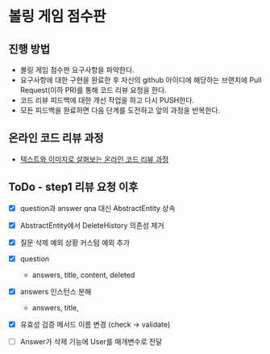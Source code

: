# 볼링 게임 점수판
## 진행 방법
* 볼링 게임 점수판 요구사항을 파악한다.
* 요구사항에 대한 구현을 완료한 후 자신의 github 아이디에 해당하는 브랜치에 Pull Request(이하 PR)를 통해 코드 리뷰 요청을 한다.
* 코드 리뷰 피드백에 대한 개선 작업을 하고 다시 PUSH한다.
* 모든 피드백을 완료하면 다음 단계를 도전하고 앞의 과정을 반복한다.

## 온라인 코드 리뷰 과정

* [텍스트와 이미지로 살펴보는 온라인 코드 리뷰 과정](https://github.com/next-step/nextstep-docs/tree/master/codereview)

## ToDo - step1 리뷰 요청 이후

- [x] question과 answer qna 대신 AbstractEntity 상속
- [x] AbstractEntity에서 DeleteHistory 의존성 제거
- [x] 질문 삭제 예외 상황 커스텀 예외 추가

- [x] question
  - answers, title, content, deleted
- [x] answers 인스턴스 분해
  - answers, title,

- [x] 유효성 검증 메서드 이름 변경 (check -> validate)
- [ ] Answer가 삭제 기능에 User를 매개변수로 전달
